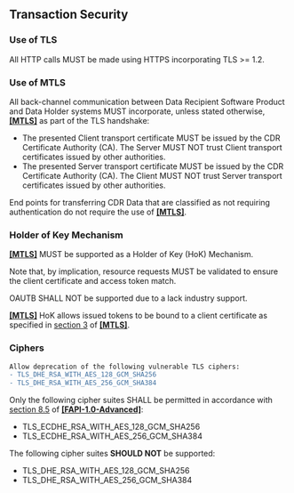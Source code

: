 ## Transaction Security
### Use of TLS
All HTTP calls MUST be made using HTTPS incorporating TLS >= 1.2.

<a id="mutual-tls"></a>
### Use of MTLS

All back-channel communication between Data Recipient Software Product and Data Holder systems MUST incorporate, unless stated otherwise, **[[MTLS]](#nref-MTLS)** as part of the TLS handshake:

- The presented Client transport certificate MUST be issued by the CDR Certificate Authority (CA).  The Server MUST NOT trust Client transport certificates issued by other authorities.
- The presented Server transport certificate MUST be issued by the CDR Certificate Authority (CA).  The Client MUST NOT trust Server transport certificates issued by other authorities.

End points for transferring CDR Data that are classified as not requiring authentication do not require the use of **[[MTLS]](#nref-MTLS)**.


### Holder of Key Mechanism

**[[MTLS]](#nref-MTLS)** MUST be supported as a Holder of Key (HoK) Mechanism.

Note that, by implication, resource requests MUST be validated to ensure the client certificate and access token match.

OAUTB SHALL NOT be supported due to a lack industry support.

**[[MTLS]](#nref-MTLS)** HoK allows issued tokens to be bound to a client certificate as specified in [section 3](https://tools.ietf.org/id/draft-ietf-oauth-mtls-07.html#SenderConstrainedAccess) of **[[MTLS]](#nref-MTLS)**.


### Ciphers
```diff
Allow deprecation of the following vulnerable TLS ciphers:
- TLS_DHE_RSA_WITH_AES_128_GCM_SHA256
- TLS_DHE_RSA_WITH_AES_256_GCM_SHA384
```
Only the following cipher suites SHALL be permitted in accordance with [section 8.5](https://openid.net/specs/openid-financial-api-part-2-1_0.html#tls-considerations) of **[[FAPI-1.0-Advanced]](#nref-FAPI-1-0-Advanced)**:

-   TLS\_ECDHE\_RSA\_WITH\_AES\_128\_GCM\_SHA256
-   TLS\_ECDHE\_RSA\_WITH\_AES\_256\_GCM\_SHA384

The following cipher suites **SHOULD NOT** be supported:

-   TLS\_DHE\_RSA\_WITH\_AES\_128\_GCM\_SHA256
-   TLS\_DHE\_RSA\_WITH\_AES\_256\_GCM\_SHA384